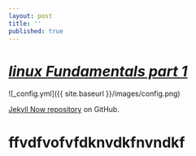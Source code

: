 ```yaml
---
layout: post
title: ''
published: true
---
```

# _[linux Fundamentals part 1](https://yehyazakareya.github.io/about)_

![_config.yml]({{ site.baseurl }}/images/config.png)


 [Jekyll Now repository](https://github.com/barryclark/jekyll-now) on GitHub.
# ffvdfvofvfdknvdkfnvndkf

